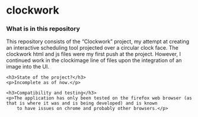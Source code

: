 # clockwork
<h3>What is in this repository</h3>
    <p>This repository consists of the “Clockwork” project, my attempt at creating an interactive scheduling tool projected over
        a circular clock face. The clockwork html and js files were my first push at the project. However, I continued work in the
        clockimage line of files upon the integration of an image into the UI.</p>

    <h3>State of the project?</h3>
    <p>Incomplete as of now.</p>

    <h3>Compatibility and testing</h3>
    <p>The application has only been tested on the firefox web browser (as that is where it was and is being developed) and is known
        to have issues on chrome and probably other browsers.</p>
